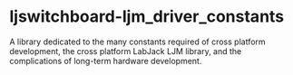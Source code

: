 # ljswitchboard-ljm_driver_constants
A library dedicated to the many constants required of cross platform 
development, the cross platform LabJack LJM library, and the 
complications of long-term hardware development.
